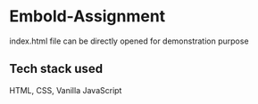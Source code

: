 # Embold-Assignment

index.html file can be directly opened for demonstration purpose

## Tech stack used
HTML, CSS, Vanilla JavaScript
